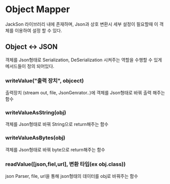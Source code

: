 # Object Mapper

JackSon 라이브러리 내에 존재하며, Json과 상호 변환시 세부 설정이 필요할때 이 객체를 이용하여 설정 할 수 있다.

## Object <-> JSON

객체를 Json형태로 Serialization, DeSerialization 시켜주는 역할을 수행할 수 있게 메서드들이 정의 되어있다.

### writeValue("출력 장치", objcect)

출력장치 (stream out, file, JsonGenrator..)에 객체를 Json형태로 바꿔 출력 해주는 함수

### writeValueAsString(obj)

객체를 Json형태로 바꿔 String으로 return해주는 함수

### writeValueAsBytes(obj)

객체를 Json형태로 바꿔 byte으로 return해주는 함수

### readValue([json,fiel,url], 변환 타입(ex obj.class))

json Parser, file, url을 통해 json형태의 데이터를 obj로 바꿔주는 함수
